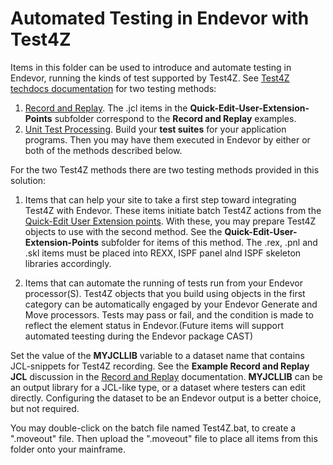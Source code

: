 # Automated Testing in Endevor with Test4Z

Items in this folder can be used to introduce and automate testing in Endevor, running the kinds of test supported by Test4Z. 
See [Test4Z techdocs documentation](https://techdocs.broadcom.com/us/en/ca-mainframe-software/devops/test4z/1-0.html) for two testing methods:

1. [Record and Replay](https://techdocs.broadcom.com/us/en/ca-mainframe-software/devops/test4z/1-0/administrating/record-replay-and-verification-processing.html). The .jcl items in the **Quick-Edit-User-Extension-Points** subfolder correspond to the **Record and Replay** examples.
2. [Unit Test Processing](https://techdocs.broadcom.com/us/en/ca-mainframe-software/devops/test4z/1-0/administrating/unit-test-processing.html). Build your **test suites** for your application programs. Then you may have them executed in Endevor by either or both of the methods described below. 



For the two Test4Z methods there are two testing methods provided in this solution:

1. Items that can help your site to take a first step toward integrating Test4Z with Endevor. These items initiate batch Test4Z actions from the [Quick-Edit User Extension points](https://techdocs.broadcom.com/us/en/ca-mainframe-software/devops/ca-endevor-software-change-manager/19-0/using/quick-edit-option/quick-edit-user-extension-points.html). With these, you may prepare Test4Z objects to use with the second method. See the **Quick-Edit-User-Extension-Points** subfolder for items of this method. The .rex, .pnl and .skl items must be placed into REXX, ISPF panel alnd ISPF skeleton libraries accordingly. 


2. Items that can automate the running of tests run from your Endevor processor(S). Test4Z objects that you build using objects in the first category can be automatically engaged by your Endevor Generate and Move processors. Tests may pass or fail, and the condition is made to reflect the element status in Endevor.(Future items will support automated teesting during the Endevor package CAST)


Set the value of the **MYJCLLIB** variable to a dataset name that contains JCL-snippets for Test4Z recording. See the **Example Record and Replay JCL** discussion in the [Record and Replay](https://techdocs.broadcom.com/us/en/ca-mainframe-software/devops/test4z/1-0/administrating/record-replay-and-verification-processing.html) documentation.  **MYJCLLIB** can be an output library for a JCL-like type, or a dataset where testers can edit directly. Configuring the dataset to be an Endevor output is a better choice, but not required.

You may double-click on the batch file named Test4Z.bat, to create a ".moveout" file. Then upload the ".moveout" file to place all items from this folder onto your mainframe. 


